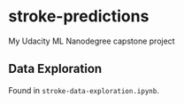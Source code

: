 # stroke-predictions
My Udacity ML Nanodegree capstone project

## Data Exploration

Found in `stroke-data-exploration.ipynb`.

